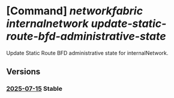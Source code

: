 # [Command] _networkfabric internalnetwork update-static-route-bfd-administrative-state_

Update Static Route BFD administrative state for internalNetwork.

## Versions

### [2025-07-15](/Resources/mgmt-plane/L3N1YnNjcmlwdGlvbnMve30vcmVzb3VyY2Vncm91cHMve30vcHJvdmlkZXJzL21pY3Jvc29mdC5tYW5hZ2VkbmV0d29ya2ZhYnJpYy9sM2lzb2xhdGlvbmRvbWFpbnMve30vaW50ZXJuYWxuZXR3b3Jrcy97fS91cGRhdGVzdGF0aWNyb3V0ZWJmZGFkbWluaXN0cmF0aXZlc3RhdGU=/2025-07-15.xml) **Stable**

<!-- mgmt-plane /subscriptions/{}/resourcegroups/{}/providers/microsoft.managednetworkfabric/l3isolationdomains/{}/internalnetworks/{}/updatestaticroutebfdadministrativestate 2025-07-15 -->
